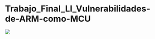 # Trabajo_Final_LI_Vulnerabilidades-de-ARM-como-MCU
![](https://tectijuana.edu.mx/wp-content/uploads/2014/11/Heading-Ing-sistemas-2048x672.png) 

<p align="center">
<![](https://github.com/GarciaRosasIvan/Trabajo_Final_LI_Vulnerabilidades-de-ARM-como-MCU/blob/master/InicioREADMEGit.png)>
</p>
